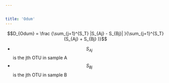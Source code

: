 ```yaml
---


title: 'Odum'
---
```

$$D_{Odum} = \frac {\sum_{j=1}^{S_T} |S_{Aj} - S_{Bj}| }{\sum_{j=1}^{S_T} (S_{Aj} + S_{Bj} )}$$

-   $$S_{Aj}$$ is the jth OTU in sample A
-   $$S_{Bj}$$ is the jth OTU in sample B
